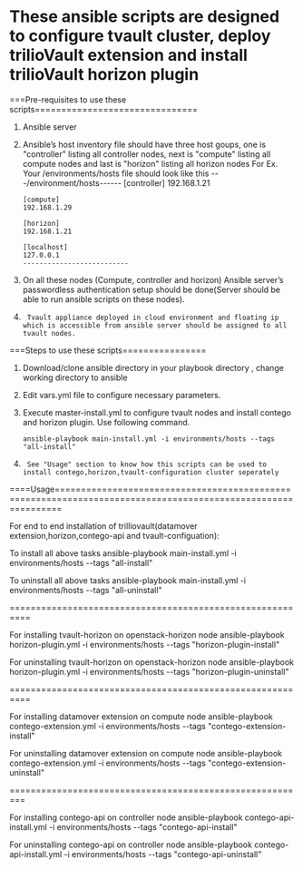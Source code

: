 These ansible scripts are designed to configure tvault cluster, deploy trilioVault extension and install trilioVault horizon plugin
=====================================================================================================================================

===Pre-requisites to use these scripts===============================
1.	Ansible server

2.	Ansible’s host inventory file should have three host goups, one is "controller" listing all controller nodes, next is "compute" listing all compute nodes and last is "horizon" listing all horizon nodes
        For Ex. Your <base-dir>/environments/hosts file should look like this
        ---/environment/hosts------
        [controller]
        192.168.1.21
       
        [compute]
        192.168.1.29
       
        [horizon]
        192.168.1.21

        [localhost]
        127.0.0.1
        --------------------------
         
3.	On all these nodes (Compute, controller and horizon) Ansible server’s passwordless authentication setup should be done(Server should be able to run ansible scripts on these nodes).

4.      Tvault appliance deployed in cloud environment and floating ip which is accessible from ansible server should be assigned to all tvault nodes.


===Steps to use these scripts================
1.	Download/clone ansible directory in your playbook directory , change working directory to ansible

2.	Edit vars.yml file to configure necessary parameters. 

3.	Execute master-install.yml to configure tvault nodes and install contego and horizon plugin. Use following command.

        ansible-playbook main-install.yml -i environments/hosts --tags "all-install"

5.      See "Usage" section to know how this scripts can be used to install contego,horizon,tvault-configuration cluster seperately 

====Usage=============================================================================================================

For end to end installation of trilliovault(datamover extension,horizon,contego-api and tvault-configuation):

To install all above tasks
ansible-playbook main-install.yml -i environments/hosts --tags "all-install"

To uninstall all above tasks
ansible-playbook main-install.yml -i environments/hosts --tags "all-uninstall"

==========================================================

For installing tvault-horizon on openstack-horizon node
ansible-playbook horizon-plugin.yml -i environments/hosts --tags "horizon-plugin-install"

For uninstalling tvault-horizon on openstack-horizon node
ansible-playbook horizon-plugin.yml -i environments/hosts --tags "horizon-plugin-uninstall"

==========================================================

For installing datamover extension on compute node
ansible-playbook contego-extension.yml -i environments/hosts --tags "contego-extension-install"

For uninstalling datamover extension on compute node
ansible-playbook contego-extension.yml -i environments/hosts --tags "contego-extension-uninstall"

=========================================================

For installing contego-api on controller node
ansible-playbook contego-api-install.yml -i environments/hosts --tags "contego-api-install"

For uninstalling contego-api on controller node
ansible-playbook contego-api-install.yml -i environments/hosts --tags "contego-api-uninstall"

